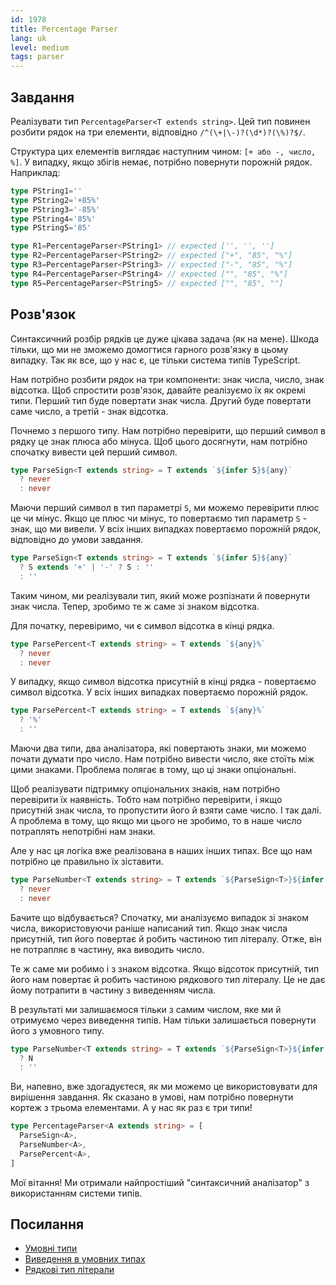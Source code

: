 ```yaml
---
id: 1978
title: Percentage Parser
lang: uk
level: medium
tags: parser
---
```


## Завдання

Реалізувати тип `PercentageParser<T extends string>`.
Цей тип повинен розбити рядок на три елементи, відповідно `/^(\+|\-)?(\d*)?(\%)?$/`.

Структура цих елементів виглядає наступним чином: `[+ або -, число, %]`.
У випадку, якщо збігів немає, потрібно повернути порожній рядок.
Наприклад:

```typescript
type PString1=''
type PString2='+85%'
type PString3='-85%'
type PString4='85%'
type PString5='85'

type R1=PercentageParser<PString1> // expected ['', '', '']
type R2=PercentageParser<PString2> // expected ["+", "85", "%"]
type R3=PercentageParser<PString3> // expected ["-", "85", "%"]
type R4=PercentageParser<PString4> // expected ["", "85", "%"]
type R5=PercentageParser<PString5> // expected ["", "85", ""]
```

## Розв'язок

Синтаксичний розбір рядків це дуже цікава задача (як на мене).
Шкода тільки, що ми не зможемо домогтися гарного розв'язку в цьому випадку.
Так як все, що у нас є, це тільки система типів TypeScript.

Нам потрібно розбити рядок на три компоненти: знак числа, число, знак відсотка.
Щоб спростити розв'язок, давайте реалізуємо їх як окремі типи.
Перший тип буде повертати знак числа.
Другий буде повертати саме число, а третій - знак відсотка.

Почнемо з першого типу.
Нам потрібно перевірити, що перший символ в рядку це знак плюса або мінуса.
Щоб цього досягнути, нам потрібно спочатку вивести цей перший символ.

```typescript
type ParseSign<T extends string> = T extends `${infer S}${any}`
  ? never
  : never
```

Маючи перший символ в тип параметрі `S`, ми можемо перевірити плюс це чи мінус.
Якщо це плюс чи мінус, то повертаємо тип параметр `S` - знак, що ми вивели.
У всіх інших випадках повертаємо порожній рядок, відповідно до умови завдання.

```typescript
type ParseSign<T extends string> = T extends `${infer S}${any}`
  ? S extends '+' | '-' ? S : ''
  : ''
```

Таким чином, ми реалізували тип, який може розпізнати й повернути знак числа.
Тепер, зробимо те ж саме зі знаком відсотка.

Для початку, перевіримо, чи є символ відсотка в кінці рядка.

```typescript
type ParsePercent<T extends string> = T extends `${any}%`
  ? never
  : never
```

У випадку, якщо символ відсотка присутній в кінці рядка - повертаємо символ відсотка.
У всіх інших випадках повертаємо порожній рядок.

```typescript
type ParsePercent<T extends string> = T extends `${any}%`
  ? '%'
  : ''
```

Маючи два типи, два аналізатора, які повертають знаки, ми можемо почати думати про число.
Нам потрібно вивести число, яке стоїть між цими знаками.
Проблема полягає в тому, що ці знаки опціональні.

Щоб реалізувати підтримку опціональних знаків, нам потрібно перевірити їх наявність.
Тобто нам потрібно перевірити, і якщо присутній знак числа, то пропустити його й взяти саме число.
І так далі.
А проблема в тому, що якщо ми цього не зробимо, то в наше число потраплять непотрібні нам знаки.

Але у нас ця логіка вже реалізована в наших інших типах.
Все що нам потрібно це правильно їх зіставити.

```typescript
type ParseNumber<T extends string> = T extends `${ParseSign<T>}${infer N}${ParsePercent<T>}`
  ? never
  : never
```

Бачите що відбувається?
Спочатку, ми аналізуємо випадок зі знаком числа, використовуючи раніше написаний тип.
Якщо знак числа присутній, тип його повертає й робить частиною тип літералу.
Отже, він не потрапляє в частину, яка виводить число.

Те ж саме ми робимо і з знаком відсотка.
Якщо відсоток присутній, тип його нам повертає й робить частиною рядкового тип літералу.
Це не дає йому потрапити в частину з виведенням числа.

В результаті ми залишаємося тільки з самим числом, яке ми й отримуємо через виведення типів.
Нам тільки залишається повернути його з умовного типу. 

```typescript
type ParseNumber<T extends string> = T extends `${ParseSign<T>}${infer N}${ParsePercent<T>}`
  ? N
  : ''
```

Ви, напевно, вже здогадуєтеся, як ми можемо це використовувати для вирішення завдання.
Як сказано в умові, нам потрібно повернути кортеж з трьома елементами.
А у нас як раз є три типи!

```typescript
type PercentageParser<A extends string> = [
  ParseSign<A>,
  ParseNumber<A>,
  ParsePercent<A>,
]
```

Мої вітання!
Ми отримали найпростіший "синтаксичний аналізатор" з використанням системи типів.

## Посилання

- [Умовні типи](https://www.typescriptlang.org/docs/handbook/2/conditional-types.html)
- [Виведення в умовних типах](https://www.typescriptlang.org/docs/handbook/2/conditional-types.html#inferring-within-conditional-types)
- [Рядкові тип літерали](https://www.typescriptlang.org/docs/handbook/release-notes/typescript-4-1.html#template-literal-types)
